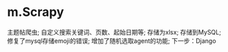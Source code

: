 # m.Scrapy
主题帖爬虫;
自定义搜索关键词、页数、起始日期等;
存储为xlsx;
存储到MySQL;
修复了mysql存储emoji的错误;
增加了随机选取agent的功能;
下一步：Django
